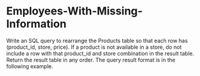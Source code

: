 # Employees-With-Missing-Information
Write an SQL query to rearrange the Products table so that each row has (product_id, store, price). If a product is not available in a store, do not include a row with that product_id and store combination in the result table.  Return the result table in any order.  The query result format is in the following example.
